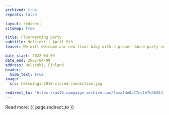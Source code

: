```yaml
---
archived: true
repeats: false

layout: redirect
sitemap: true

title: Floorwarming party
subtitle: Helsinki | April 9th
teaser: We will welcome our new floor baby with a proper dance party next Saturday, 9th of April, from 6PM onward at our studio in Karjalankatu 2, 4th floor. 

date_start: 2022-04-09
date_end: 2022-04-09
address: Helsinki, Finland
header:
  hide_text: true
image:
  src: helswingi-2018-closed-connection.jpg

redirect_to: "https://us16.campaign-archive.com/?u=afde0a77ccfe7b464547ee2c6&id=21a43cbb5b"
---
```


Read more:
{{ page.redirect_to }}
